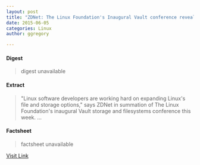 ```yaml
---
layout: post
title: "ZDNet: The Linux Foundation's Inaugural Vault conference reveals the future of storage and filesystems"
date: 2015-06-05
categories: Linux
author: ggregory

---
```



#### Digest
>digest unavailable

#### Extract
>"Linux software developers are working hard on expanding Linux's file and storage options," says ZDNet in summation of The Linux Foundation's inaugural Vault storage and filesystems conference this week.&nbsp;...

#### Factsheet
>factsheet unavailable

[Visit Link](http://www.linuxfoundation.org/news-media/news/2015/03/zdnet-linux-foundations-inaugural-vault-conference-reveals-future-storage)


